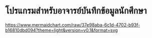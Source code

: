 # โปรแกรมสำหรับอาจารย์บันทึกข้อมูลนักศึกษา
 
https://www.mermaidchart.com/raw/37e98aba-6c1d-4702-b93f-b16810dbd094?theme=light&version=v0.1&format=svg
